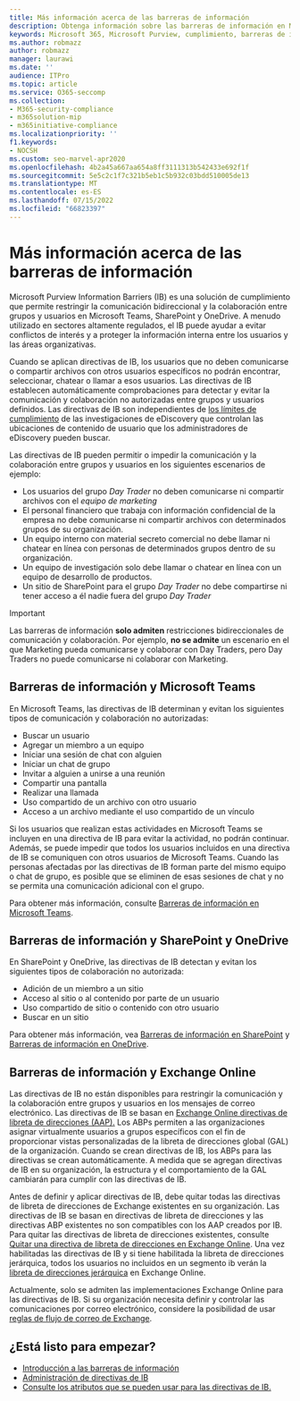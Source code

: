 ```yaml
---
title: Más información acerca de las barreras de información
description: Obtenga información sobre las barreras de información en Microsoft Purview.
keywords: Microsoft 365, Microsoft Purview, cumplimiento, barreras de información
ms.author: robmazz
author: robmazz
manager: laurawi
ms.date: ''
audience: ITPro
ms.topic: article
ms.service: O365-seccomp
ms.collection:
- M365-security-compliance
- m365solution-mip
- m365initiative-compliance
ms.localizationpriority: ''
f1.keywords:
- NOCSH
ms.custom: seo-marvel-apr2020
ms.openlocfilehash: 4b2a45a667aa654a8ff3111313b542433e692f1f
ms.sourcegitcommit: 5e5c2c1f7c321b5eb1c5b932c03bdd510005de13
ms.translationtype: MT
ms.contentlocale: es-ES
ms.lasthandoff: 07/15/2022
ms.locfileid: "66823397"
---
```

# <a name="learn-about-information-barriers"></a>Más información acerca de las barreras de información

Microsoft Purview Information Barriers (IB) es una solución de cumplimiento que permite restringir la comunicación bidireccional y la colaboración entre grupos y usuarios en Microsoft Teams, SharePoint y OneDrive. A menudo utilizado en sectores altamente regulados, el IB puede ayudar a evitar conflictos de interés y a proteger la información interna entre los usuarios y las áreas organizativas.

Cuando se aplican directivas de IB, los usuarios que no deben comunicarse o compartir archivos con otros usuarios específicos no podrán encontrar, seleccionar, chatear o llamar a esos usuarios. Las directivas de IB establecen automáticamente comprobaciones para detectar y evitar la comunicación y colaboración no autorizadas entre grupos y usuarios definidos. Las directivas de IB son independientes de [los límites de cumplimiento](/microsoft-365/compliance/set-up-compliance-boundaries) de las investigaciones de eDiscovery que controlan las ubicaciones de contenido de usuario que los administradores de eDiscovery pueden buscar.

Las directivas de IB pueden permitir o impedir la comunicación y la colaboración entre grupos y usuarios en los siguientes escenarios de ejemplo:

- Los usuarios del grupo *Day Trader* no deben comunicarse ni compartir archivos con el *equipo de marketing*
- El personal financiero que trabaja con información confidencial de la empresa no debe comunicarse ni compartir archivos con determinados grupos de su organización.
- Un equipo interno con material secreto comercial no debe llamar ni chatear en línea con personas de determinados grupos dentro de su organización.
- Un equipo de investigación solo debe llamar o chatear en línea con un equipo de desarrollo de productos.
- Un sitio de SharePoint para el grupo *Day Trader* no debe compartirse ni tener acceso a él nadie fuera del grupo *Day Trader*

> [!IMPORTANT]
> Las barreras de información **solo admiten** restricciones bidireccionales de comunicación y colaboración. Por ejemplo, **no se admite** un escenario en el que Marketing pueda comunicarse y colaborar con Day Traders, pero Day Traders no puede comunicarse ni colaborar con Marketing.

## <a name="information-barriers-and-microsoft-teams"></a>Barreras de información y Microsoft Teams

En Microsoft Teams, las directivas de IB determinan y evitan los siguientes tipos de comunicación y colaboración no autorizadas:

- Buscar un usuario
- Agregar un miembro a un equipo
- Iniciar una sesión de chat con alguien
- Iniciar un chat de grupo
- Invitar a alguien a unirse a una reunión
- Compartir una pantalla
- Realizar una llamada
- Uso compartido de un archivo con otro usuario
- Acceso a un archivo mediante el uso compartido de un vínculo

Si los usuarios que realizan estas actividades en Microsoft Teams se incluyen en una directiva de IB para evitar la actividad, no podrán continuar. Además, se puede impedir que todos los usuarios incluidos en una directiva de IB se comuniquen con otros usuarios de Microsoft Teams. Cuando las personas afectadas por las directivas de IB forman parte del mismo equipo o chat de grupo, es posible que se eliminen de esas sesiones de chat y no se permita una comunicación adicional con el grupo.

Para obtener más información, consulte [Barreras de información en Microsoft Teams](/MicrosoftTeams/information-barriers-in-teams).

## <a name="information-barriers-and-sharepoint-and-onedrive"></a>Barreras de información y SharePoint y OneDrive

En SharePoint y OneDrive, las directivas de IB detectan y evitan los siguientes tipos de colaboración no autorizada:

- Adición de un miembro a un sitio
- Acceso al sitio o al contenido por parte de un usuario
- Uso compartido de sitio o contenido con otro usuario
- Buscar en un sitio

Para obtener más información, vea [Barreras de información en SharePoint](/sharepoint/information-barriers) y [Barreras de información en OneDrive](/onedrive/information-barriers).

## <a name="information-barriers-and-exchange-online"></a>Barreras de información y Exchange Online

Las directivas de IB no están disponibles para restringir la comunicación y la colaboración entre grupos y usuarios en los mensajes de correo electrónico. Las directivas de IB se basan en [Exchange Online directivas de libreta de direcciones (AAP).](/exchange/address-books/address-book-policies/address-book-policies) Los ABPs permiten a las organizaciones asignar virtualmente usuarios a grupos específicos con el fin de proporcionar vistas personalizadas de la libreta de direcciones global (GAL) de la organización. Cuando se crean directivas de IB, los ABPs para las directivas se crean automáticamente. A medida que se agregan directivas de IB en su organización, la estructura y el comportamiento de la GAL cambiarán para cumplir con las directivas de IB.

Antes de definir y aplicar directivas de IB, debe quitar todas las directivas de libreta de direcciones de Exchange existentes en su organización. Las directivas de IB se basan en directivas de libreta de direcciones y las directivas ABP existentes no son compatibles con los AAP creados por IB. Para quitar las directivas de libreta de direcciones existentes, consulte [Quitar una directiva de libreta de direcciones en Exchange Online](/exchange/address-books/address-book-policies/remove-an-address-book-policy). Una vez habilitadas las directivas de IB y si tiene habilitada la libreta de direcciones jerárquica, todos los usuarios no incluidos en un segmento ib verán la [libreta de direcciones jerárquica](/exchange/address-books/hierarchical-address-books/hierarchical-address-books) en Exchange Online.

Actualmente, solo se admiten las implementaciones Exchange Online para las directivas de IB. Si su organización necesita definir y controlar las comunicaciones por correo electrónico, considere la posibilidad de usar [reglas de flujo de correo de Exchange](/exchange/security-and-compliance/mail-flow-rules/mail-flow-rules).

## <a name="ready-to-get-started"></a>¿Está listo para empezar?

- [Introducción a las barreras de información](information-barriers-policies.md)
- [Administración de directivas de IB](information-barriers-edit-segments-policies.md)
- [Consulte los atributos que se pueden usar para las directivas de IB.](information-barriers-attributes.md)
